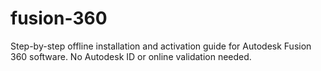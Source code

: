 # fusion-360
Step-by-step offline installation and activation guide for Autodesk Fusion 360 software. No Autodesk ID or online validation needed.
